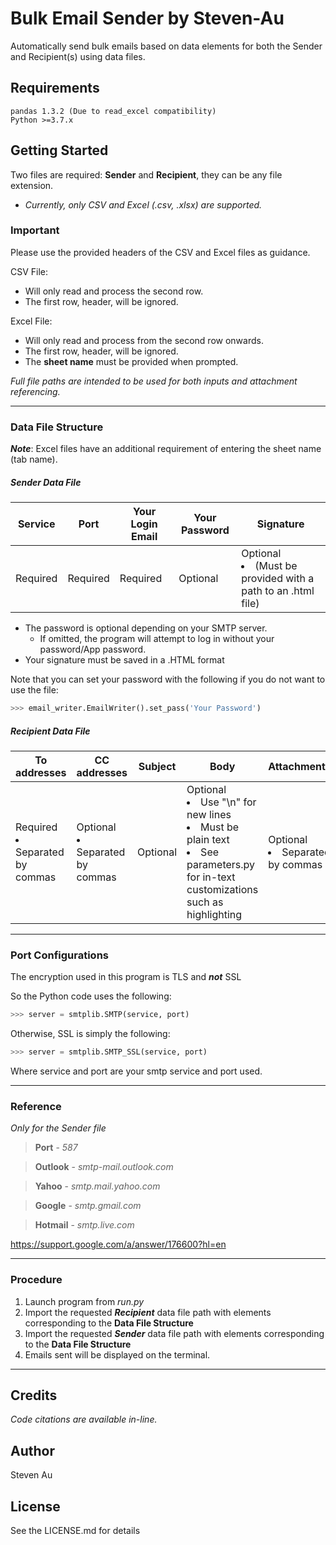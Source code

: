 # Bulk Email Sender by Steven-Au
Automatically send bulk emails based on data elements for both the Sender and Recipient(s) using data files.

## Requirements
```
pandas 1.3.2 (Due to read_excel compatibility)
Python >=3.7.x
```

## Getting Started
Two files are required: **Sender** and **Recipient**, they can be any file extension.  
- *Currently, only CSV and Excel (.csv, .xlsx) are supported.*  

### Important
Please use the provided headers of the CSV and Excel files as guidance.

CSV File:
* Will only read and process the second row. 
* The first row, header, will be ignored.  

Excel File:
* Will only read and process from the second row onwards.
* The first row, header, will be ignored.
* The **sheet name** must be provided when prompted.

*Full file paths are intended to be used for both inputs and attachment referencing.*

---

### Data File Structure

***Note***: Excel files have an additional requirement of entering the sheet name (tab name).

##### Sender Data File

Service | Port | Your Login Email | Your Password | Signature
------- | ---- | ---------------- | ------------- | ---------
Required | Required | Required | Optional | Optional  <li>(Must be provided with a path to an .html file)</li>
- The password is optional depending on your SMTP server. 
  - If omitted, the program will attempt to log in without your password/App password.
- Your signature must be saved in a .HTML format

Note that you can set your password with the following if you do not want to use the file:
```python
>>> email_writer.EmailWriter().set_pass('Your Password')
```

##### Recipient Data File  

To addresses | CC addresses | Subject | Body | Attachments
------------ | ------------ | ------- | ---- | -----------
Required <li>Separated by commas</li> | Optional <li>Separated by commas</li> | Optional | Optional <li>Use "\n" for new lines</li> <li>Must be plain text</li> <li> See parameters.py for in-text customizations such as highlighting</li> | Optional <li>Separated by commas</li> 

---

### Port Configurations
The encryption used in this program is TLS and ***not*** SSL 

So the Python code uses the following:
```python
>>> server = smtplib.SMTP(service, port)
```
Otherwise, SSL is simply the following:
```python
>>> server = smtplib.SMTP_SSL(service, port)
```

Where service and port are your smtp service and port used.

---

### Reference
*Only for the Sender file*
>**Port** - *587*

>**Outlook** - 
*smtp-mail.outlook.com*

>**Yahoo** -
*smtp.mail.yahoo.com*

>**Google** -
*smtp.gmail.com*

>**Hotmail** -
*smtp.live.com*

https://support.google.com/a/answer/176600?hl=en

---

### Procedure

1. Launch program from *run.py*
2. Import the requested ***Recipient*** data file path with elements corresponding to the **Data File Structure**
3. Import the requested ***Sender*** data file path with elements corresponding to the **Data File Structure**
4. Emails sent will be displayed on the terminal.

---

## Credits
*Code citations are available in-line.*

## Author
Steven Au

## License
See the LICENSE.md for details